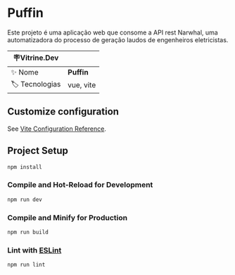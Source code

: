 # Puffin

Este projeto é uma aplicação web que consome a API rest Narwhal, uma automatizadora do processo de geração laudos de engenheiros eletricistas.

| 🪧Vitrine.Dev  |            |
| -------------- | ---------- |
| ✨ Nome        | **Puffin** |
| 🏷 Tecnologias | vue, vite  |

## Customize configuration

See [Vite Configuration Reference](https://vitejs.dev/config/).

## Project Setup

```sh
npm install
```

### Compile and Hot-Reload for Development

```sh
npm run dev
```

### Compile and Minify for Production

```sh
npm run build
```

### Lint with [ESLint](https://eslint.org/)

```sh
npm run lint
```
